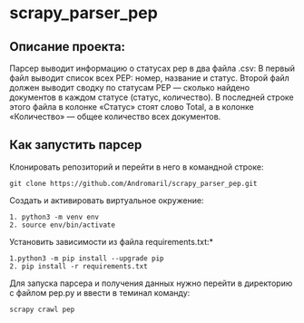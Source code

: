 # scrapy_parser_pep
<h2>Описание проекта:</h2>
Парсер выводит информацию о статусах pep в два файла .csv:
В первый файл выводит список всех PEP: номер, название и статус.
Второй файл должен выводит сводку по статусам PEP — сколько найдено документов в каждом статусе (статус, количество). В последней строке этого файла в колонке «Статус» стоят слово Total, а в колонке «Количество» — общее количество всех документов.


<h2>Как запустить парсер</h2>

Клонировать репозиторий и перейти в него в командной строке:

```
git clone https://github.com/Andromaril/scrapy_parser_pep.git
```

Cоздать и активировать виртуальное окружение:

```
1. python3 -m venv env
2. source env/bin/activate
```

Установить зависимости из файла requirements.txt:*

```
1.python3 -m pip install --upgrade pip
2. pip install -r requirements.txt
```
Для запуска парсера и получения данных нужно перейти в директорию с файлом pep.py и ввести в теминал команду:

```
scrapy crawl pep
```



